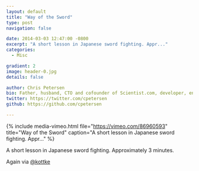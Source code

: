 ```yaml
---
layout: default
title: "Way of the Sword"
type: post
navigation: false

date: 2014-03-03 12:47:00 -0800
excerpt: "A short lesson in Japanese sword fighting. Appr..."
categories:
  - Misc

gradient: 2
image: header-0.jpg
details: false

author: Chris Petersen
bio: Father, husband, CTO and cofounder of Scientist.com, developer, entrepreneur and technologist.
twitter: https://twitter.com/cpetersen
github: https://github.com/cpetersen

---
```


{% include media-vimeo.html file="https://vimeo.com/86960593" title="Way of the Sword" caption="A short lesson in Japanese sword fighting. Appr..." %}

A short lesson in Japanese sword fighting. Approximately 3 minutes. 

 Again via  [@kottke](http://kottke.org/14/03/the-way-of-the-sword)  
